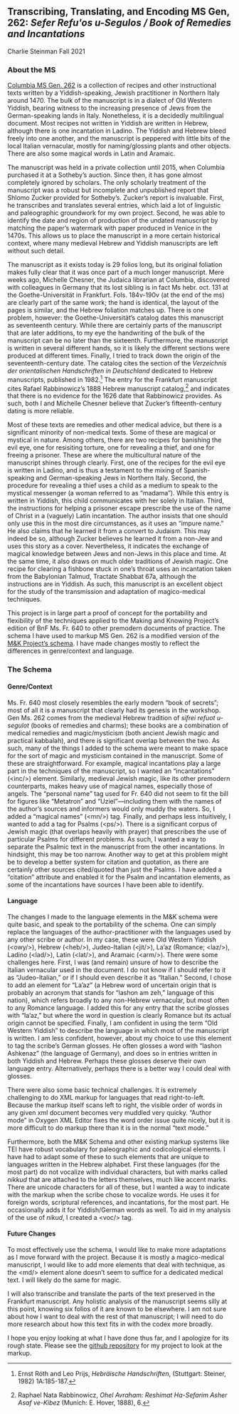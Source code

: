 ## Transcribing, Translating, and Encoding MS Gen, 262: *Sefer Refu'os u-Segulos / Book of Remedies and Incantations*
Charlie Steinman
Fall 2021

### About the MS

[<u>Columbia MS Gen.
262</u>](https://archive.org/details/ldpd_11728201_000) is a collection
of recipes and other instructional texts written by a Yiddish-speaking,
Jewish practitioner in Northern Italy around 1470. The bulk of the
manuscript is in a dialect of Old Western Yiddish, bearing witness to
the increasing presence of Jews from the German-speaking lands in Italy.
Nonetheless, it is a decidedly multilingual document. Most recipes not
written in Yiddish are written in Hebrew, although there is one
incantation in Ladino. The Yiddish and Hebrew bleed freely into one
another, and the manuscript is peppered with little bits of the local
Italian vernacular, mostly for naming/glossing plants and other objects.
There are also some magical words in Latin and Aramaic.

The manuscript was held in a private collection until 2015, when
Columbia purchased it at a Sotheby’s auction. Since then, it has gone
almost completely ignored by scholars. The only scholarly treatment of
the manuscript was a robust but incomplete and unpublished report that
Shlomo Zucker provided for Sotheby’s. Zucker’s report is invaluable.
First, he transcribes and translates several entries, which laid a lot
of linguistic and paleographic groundwork for my own project. Second, he
was able to identify the date and region of production of the undated
manuscript by matching the paper’s watermark with paper produced in
Venice in the 1470s. This allows us to place the manuscript in a more
certain historical context, where many medieval Hebrew and Yiddish
manuscripts are left without such detail.

The manuscript as it exists today is 29 folios long, but its original
foliation makes fully clear that it was once part of a much longer
manuscript. Mere weeks ago, Michelle Chesner, the Judaica librarian at
Columbia, discovered with colleagues in Germany that its lost sibling is
in fact Ms hebr. oct. 131 at the Goethe-Universität in Frankfurt. Fols.
184v-190v (at the end of the ms) are clearly part of the same work; the
hand is identical, the layout of the pages is similar, and the Hebrew
foliation matches up. There is one problem, however: the
Goethe-Universität’s catalog dates this manuscript as seventeenth
century. While there are certainly parts of the manuscript that are
later additions, to my eye the handwriting of the bulk of the manuscript
can be no later than the sixteenth. Furthermore, the manuscript is
written in several different hands, so it is likely the different
sections were produced at different times. Finally, I tried to track
down the origin of the seventeenth-century date. The catalog cites the
section of the *Verzeichnis der orientalischen Handschriften in
Deutschland* dedicated to Hebrew manuscripts, published in 1982.[^1] The
entry for the Frankfurt manuscript cites Rafael Rabbinowicz’s 1888
Hebrew manuscript catalog,[^2] and indicates that there is no evidence
for the 1626 date that Rabbinowicz provides. As such, both I and
Michelle Chesner believe that Zucker’s fifteenth-century dating is more
reliable.

Most of these texts are remedies and other medical advice, but there is
a significant minority of non-medical texts. Some of these are magical
or mystical in nature. Among others, there are two recipes for banishing
the evil eye, one for resisiting torture, one for revealing a thief, and
one for freeing a prisoner. These are where the multicultural nature of
the manuscript shines through clearly. First, one of the recipes for the
evil eye is written in Ladino, and is thus a testament to the mixing of
Spanish-speaking and German-speaking Jews in Northern Italy. Second, the
procedure for revealing a thief uses a child as a medium to speak to the
mystical messenger (a woman referred to as “madama”). While this entry
is written in Yiddish, this child communicates with her solely in
Italian. Third, the instructions for helping a prisoner escape prescribe
the use of the name of Christ in a (vaguely) Latin incantation. The
author insists that one should only use this in the most dire
circumstances, as it uses an “impure name.” He also claims that he
learned it from a convert to Judaism. This may indeed be so, although
Zucker believes he learned it from a non-Jew and uses this story as a
cover. Nevertheless, it indicates the exchange of magical knowledge
between Jews and non-Jews in this place and time. At the same time, it
also draws on much older traditions of Jewish magic. One recipe for
clearing a fishbone stuck in one’s throat uses an incantation taken from
the Babylonian Talmud, Tractate Shabbat 67a, although the instructions
are in Yiddish. As such, this manuscript is an excellent object for the
study of the transmission and adaptation of magico-medical techniques.

This project is in large part a proof of concept for the portability and
flexibility of the techniques applied to the Making and Knowing
Project’s edition of BnF Ms. Fr. 640 to other premodern documents of
practice. The schema I have used to markup MS Gen. 262 is a modified
version of the [<u>M&K Project’s
schema</u>](https://github.com/cu-mkp/m-k-manuscript-data/blob/master/schema/ms-transcription.rng).
I have made changes mostly to reflect the differences in genre/context
and language.

### The Schema

#### Genre/Context

Ms. Fr. 640 most closely resembles the early modern “book of secrets”;
most of all it is a manuscript that clearly had its genesis in the
workshop. Gen Ms. 262 comes from the medieval Hebrew tradition of
*sifrei refuot u-segulot* (books of remedies and charms); these books
are a combination of medical remedies and magic/mysticism (both ancient
Jewish magic and practical kabbalah), and there is significant overlap
between the two. As such, many of the things I added to the schema were
meant to make space for the sort of magic and mysticism contained in the
manuscript. Some of these are straightforward. For example, magical
incantations play a large part in the techniques of the manuscript, so I
wanted an “incantations” (\<inc/>) element. Similarly, medieval Jewish
magic, like its other premodern counterparts, makes heavy use of magical
names, especially those of angels. The “personal name” tag used for Fr.
640 did not seem to fit the bill for figures like “Metatron” and
“Uziel”—including them with the names of the author’s sources and
informers would only muddy the waters. So, I added a “magical names”
(\<mn/>) tag. Finally, and perhaps less intuitively, I wanted to add a
tag for Psalms (\<ps/>). There is a significant corpus of Jewish magic
(that overlaps heavily with prayer) that prescribes the use of
particular Psalms for different problems. As such, I wanted a way to
separate the Psalmic text in the manuscript from the other incantations.
In hindsight, this may be too narrow. Another way to get at this problem
might be to develop a better system for citation and quotation, as there
are certainly other sources cited/quoted than just the Psalms. I have
added a “citation” attribute and enabled it for the Psalm and
incantation elements, as some of the incantations have sources I have
been able to identify.

#### Language

The changes I made to the language elements in the M&K schema were quite
basic, and speak to the portability of the schema. One can simply
replace the languages of the author-practitioner with the languages used
by any other scribe or author. In my case, these were Old Western
Yiddish (\<owy/>), Hebrew (\<heb/>), Judeo-Italian (\<jit/>), La’az
(Romance; \<laz/>), Ladino (\<lad/>), Latin (\<lat/>), and Aramaic
(\<arm/>). There were some challenges here. First, I was (and remain)
unsure of how to describe the Italian vernacular used in the document. I
do not know if I should refer to it as “Judeo-Italian,” or if I should
even describe it as “Italian.” Second, I chose to add an element for
“La’az” (a Hebrew word of uncertain origin that is probably an acronym
that stands for “lashon am zeh,” language of this nation), which refers
broadly to any non-Hebrew vernacular, but most often to any Romance
language. I added this for any entry that the scribe glosses with
“la’az,” but where the word in question is clearly Romance but its
actual origin cannot be specified. Finally, I am confident in using the
term “Old Western Yiddish” to describe the language in which most of the
manuscript is written. I am less confident, however, about my choice to
use this element to tag the scribe’s German glosses. He often glosses a
word with “lashon Ashkenaz” (the language of Germany), and does so in
entries written in both Yiddish and Hebrew. Perhaps these glosses
deserve their own language entry. Alternatively, perhaps there is a
better way I could deal with glosses.

There were also some basic technical challenges. It is extremely
challenging to do XML markup for languages that read right-to-left.
Because the markup itself scans left to right, the visible order of
words in any given xml document becomes very muddled very quicky.
“Author mode” in Oxygen XML Editor fixes the word order issue quite
nicely, but it is more difficult to do markup there than it is in the
normal “text mode.”

Furthermore, both the M&K Schema and other existing markup systems like
TEI have robust vocabulary for paleographic and codicological elements.
I have had to adapt some of these to such elements that are unique to
languages written in the Hebrew alphabet. First these languages (for the
most part) do not vocalize with individual characters, but with marks
called *nikkud* that are attached to the letters themselves, much like
accent marks. There are unicode characters for all of these, but I
wanted a way to indicate with the markup when the scribe chose to
vocalize words. He uses it for foreign words, scriptural references, and
incantations, for the most part. He occasionally adds it for
Yiddish/German words as well. To aid in my analysis of the use of
*nikud*, I created a \<voc/> tag.

#### Future Changes

To most effectively use the schema, I would like to make more
adaptations as I move forward with the project. Because it is mostly a
magico-medical manuscript, I would like to add more elements that deal
with technique, as the \<md/> element alone doesn’t seem to suffice for
a dedicated medical text. I will likely do the same for magic.

I will also transcribe and translate the parts of the text preserved in
the Frankfurt manuscript. Any holistic analysis of the manuscript seems
silly at this point, knowing six folios of it are known to be elsewhere.
I am not sure about how I want to deal with the rest of that manuscript;
I will need to do more research about how this text fits in with the
codex more broadly.

I hope you enjoy looking at what I have done thus far, and I apologize
for its rough state. Please see the [<u>github
repository</u>](https://github.com/cu-mkp/ms-262-data) for my project to
look at the markup.

[^1]: Ernst Róth and Leo Prijs, *Hebräische Handschriften*, (Stuttgart:
Steiner, 1982) 1A:185-187.

[^2]: Raphael Nata Rabbinowicz, *Ohel Avraham: Reshimat Ha-Sefarim Asher
Asaf ve-Kibez* (Munich: E. Hover, 1888), 6.
